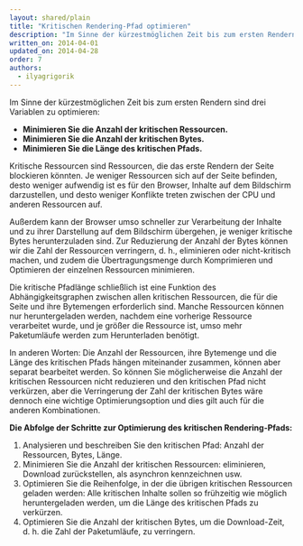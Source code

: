 ```yaml
---
layout: shared/plain
title: "Kritischen Rendering-Pfad optimieren"
description: "Im Sinne der kürzestmöglichen Zeit bis zum ersten Rendern sind drei Variablen zu optimieren. Konkret muss die Anzahl der kritischen Ressourcen, die Zahl der kritischen Bytes und die Länge des kritischen Pfads minimiert werden."
written_on: 2014-04-01
updated_on: 2014-04-28
order: 7
authors:
  - ilyagrigorik
---
```


Im Sinne der kürzestmöglichen Zeit bis zum ersten Rendern sind drei Variablen zu optimieren:

* **Minimieren Sie die Anzahl der kritischen Ressourcen.**
* **Minimieren Sie die Anzahl der kritischen Bytes.**
* **Minimieren Sie die Länge des kritischen Pfads.**

Kritische Ressourcen sind Ressourcen, die das erste Rendern der Seite blockieren könnten. Je weniger Ressourcen sich auf der Seite befinden, desto weniger aufwendig ist es für den Browser, Inhalte auf dem Bildschirm darzustellen, und desto weniger Konflikte treten zwischen der CPU und anderen Ressourcen auf.

Außerdem kann der Browser umso schneller zur Verarbeitung der Inhalte und zu ihrer Darstellung auf dem Bildschirm übergehen, je weniger kritische Bytes herunterzuladen sind. Zur Reduzierung der Anzahl der Bytes können wir die Zahl der Ressourcen verringern, d. h., eliminieren oder nicht-kritisch machen, und zudem die Übertragungsmenge durch Komprimieren und Optimieren der einzelnen Ressourcen minimieren.

Die kritische Pfadlänge schließlich ist eine Funktion des Abhängigkeitsgraphen zwischen allen kritischen Ressourcen, die für die Seite und ihre Bytemengen erforderlich sind. Manche Ressourcen können nur heruntergeladen werden, nachdem eine vorherige Ressource verarbeitet wurde, und je größer die Ressource ist, umso mehr Paketumläufe werden zum Herunterladen benötigt.

In anderen Worten: Die Anzahl der Ressourcen, ihre Bytemenge und die Länge des kritischen Pfads hängen miteinander zusammen, können aber separat bearbeitet werden. So können Sie möglicherweise die Anzahl der kritischen Ressourcen nicht reduzieren und den kritischen Pfad nicht verkürzen, aber die Verringerung der Zahl der kritischen Bytes wäre dennoch eine wichtige Optimierungsoption und dies gilt auch für die anderen Kombinationen.

**Die Abfolge der Schritte zur Optimierung des kritischen Rendering-Pfads:**

1. Analysieren und beschreiben Sie den kritischen Pfad: Anzahl der Ressourcen, Bytes, Länge.
2. Minimieren Sie die Anzahl der kritischen Ressourcen: eliminieren, Download zurückstellen, als asynchron kennzeichnen usw.
3. Optimieren Sie die Reihenfolge, in der die übrigen kritischen Ressourcen geladen werden: Alle kritischen Inhalte sollen so frühzeitig wie möglich heruntergeladen werden, um die Länge des kritischen Pfads zu verkürzen.
4. Optimieren Sie die Anzahl der kritischen Bytes, um die Download-Zeit, d. h. die Zahl der Paketumläufe, zu verringern.



